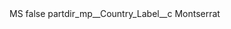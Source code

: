 <?xml version="1.0" encoding="UTF-8"?>
<CustomMetadata xmlns="http://soap.sforce.com/2006/04/metadata" xmlns:xsi="http://www.w3.org/2001/XMLSchema-instance" xmlns:xsd="http://www.w3.org/2001/XMLSchema">
    <label>MS</label>
    <protected>false</protected>
    <values>
        <field>partdir_mp__Country_Label__c</field>
        <value xsi:type="xsd:string">Montserrat</value>
    </values>
</CustomMetadata>
